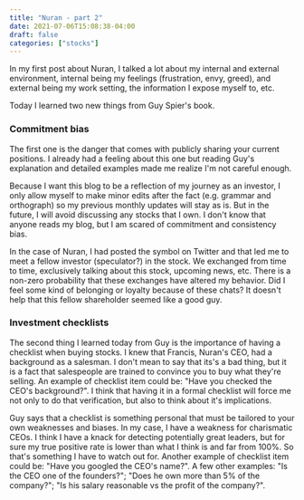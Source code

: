 ```yaml
---
title: "Nuran - part 2"
date: 2021-07-06T15:08:38-04:00
draft: false
categories: ["stocks"]
---
```


In my first post about Nuran, I talked a lot about my internal and external environment, internal being my feelings (frustration, envy, greed), and external being my work setting, the information I expose myself to, etc.

Today I learned two new things from Guy Spier's book. 

### Commitment bias

The first one is the danger that comes with publicly sharing your current positions. I already had a feeling about this one but reading Guy's explanation and detailed examples made me realize I'm not careful enough.

Because I want this blog to be a reflection of my journey as an investor, I only allow myself to make minor edits after the fact (e.g. grammar and orthograph) so my previous monthly updates will stay as is. But in the future, I will avoid discussing any stocks that I own. I don't know that anyone reads my blog, but I am scared of commitment and consistency bias.

In the case of Nuran, I had posted the symbol on Twitter and that led me to meet a fellow investor (speculator?) in the stock. We exchanged from time to time, exclusively talking about this stock, upcoming news, etc. There is a non-zero probability that these exchanges have altered my behavior. Did I feel some kind of belonging or loyalty because of these chats? It doesn't help that this fellow shareholder seemed like a good guy.

### Investment checklists

The second thing I learned today from Guy is the importance of having a checklist when buying stocks. I knew that Francis, Nuran's CEO, had a background as a salesman. I don't mean to say that its's a bad thing, but it is a fact that salespeople are trained to convince you to buy what they're selling. An example of checklist item could be: "Have you checked the CEO's background?". I think that having it in a formal checklist will force me not only to do that verification, but also to think about it's implications. 

Guy says that a checklist is something personal that must be tailored to your own weaknesses and biases. In my case, I have a weakness for charismatic CEOs. I think I have a knack for detecting potentially great leaders, but for sure my true positive rate is lower than what I think is and far from 100%. So that's something I have to watch out for. Another example of checklist item could be: "Have you googled the CEO's name?". A few other examples: "Is the CEO one of the founders?"; "Does he own more than 5% of the company?"; "Is his salary reasonable vs the profit of the company?". 